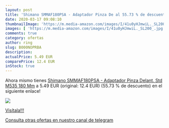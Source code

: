 ```yaml
---
layout: post
title: 'Shimano SMMAF180PSA - Adaptador Pinza De al 55.73 % de descuento'
date: 2020-03-17 09:08:10
thumbnailImage: 'https://m.media-amazon.com/images/I/41u0yHJmwiL._SL200_.jpg'
images: [ 'https://m.media-amazon.com/images/I/41u0yHJmwiL._SL200_.jpg' ]
comments: true
category: ofertas
author: ring
slug: B000NOPRBA
description:
actualPrice: 5.49 EUR
comparePrice: 12.4 EUR
inStock: true
---
```


Ahora mismo tienes [Shimano SMMAF180PSA - Adaptador Pinza Delant. Std M535 180 Mm](https://www.amazon.com/dp/B000NOPRBA/?tag=redken08-20) a 5.49 EUR (original: 12.4 EUR) (55.73 %  de descuento) en el siguiente enlace!

[![](https://m.media-amazon.com/images/I/41u0yHJmwiL._SL200_.jpg)](https://www.amazon.com/dp/B000NOPRBA/?tag=redken08-20)

[Visítala!!!](https://www.amazon.com/dp/B000NOPRBA/?tag=redken08-20)

[Consulta otras ofertas en nuestro canal de telegram](https://t.me/s/ofertas25)
